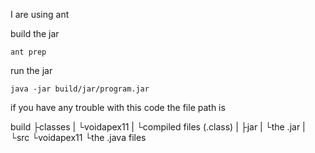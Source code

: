 I are using ant

build the jar
```markup
ant prep

```

run the jar
```markup
java -jar build/jar/program.jar

```

if you have any trouble with this code the file path is

build
 ├classes
 | └voidapex11
 |   └compiled files (.class)
 |
 ├jar
 | └the .jar
 |
 └src
    └voidapex11
      └the .java files
